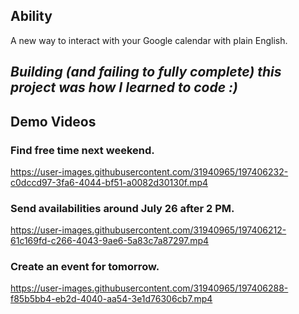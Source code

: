 ## Ability

A new way to interact with your Google calendar with plain English.

*Building (and failing to fully complete) this project was how I learned to code :)*
---

## Demo Videos

### Find free time next weekend.

https://user-images.githubusercontent.com/31940965/197406232-c0dccd97-3fa6-4044-bf51-a0082d30130f.mp4

### Send availabilities around July 26 after 2 PM.

https://user-images.githubusercontent.com/31940965/197406212-61c169fd-c266-4043-9ae6-5a83c7a87297.mp4


### Create an event for tomorrow.

https://user-images.githubusercontent.com/31940965/197406288-f85b5bb4-eb2d-4040-aa54-3e1d76306cb7.mp4



